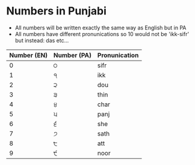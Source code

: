 # Numbers in Punjabi

- All numbers will be written exactly the same way as English but in PA
- All numbers have different pronunications so 10 would not be 'ikk-sifr' but instead: das etc...

|Number (EN)|Number (PA)|Pronunication|
|-----------|-----------|-------------|
|0          |੦                            | sifr         |
|1          |੧                           |  ikk        |
|2          |੨                           | dou        |
|3          |੩                           | thin        |
|4          |੪                           | char        |
|5          |੫                           | panj        |
|6          |੬                           | she        |
|7          |੭                           | sath        |
|8          |੮                           | att        |
|9          |੯                           | noor        |